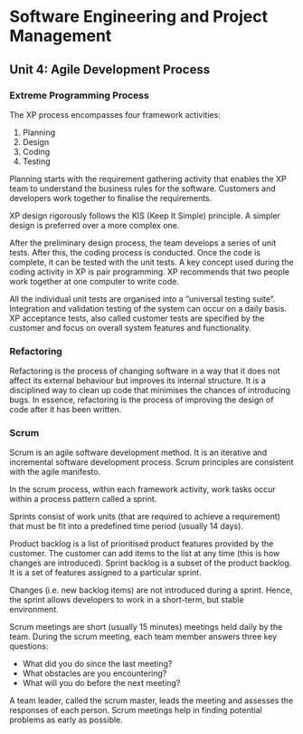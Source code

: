 # Software Engineering and Project Management

## Unit 4: Agile Development Process

### Extreme Programming Process

The XP process encompasses four framework activities:

1. Planning
2. Design
3. Coding
4. Testing

Planning starts with the requirement gathering activity that enables the XP team to understand the business rules for the software. Customers and developers work together to finalise the requirements.

XP design rigorously follows the KIS (Keep It Simple) principle. A simpler design is preferred over a more complex one.

After the preliminary design process, the team develops a series of unit tests. After this, the coding process is conducted. Once the code is complete, it can be tested with the unit tests. A key concept used during the coding activity in XP is pair programming. XP recommends that two people work together at one computer to write code.

All the individual unit tests are organised into a “universal testing suite”. Integration and validation testing of the system can occur on a daily basis. XP acceptance tests, also called customer tests are specified by the customer and focus on overall system features and functionality.

### Refactoring

Refactoring is the process of changing software in a way that it does not affect its external behaviour but improves its internal structure. It is a disciplined way to clean up code that minimises the chances of introducing bugs. In essence, refactoring is the process of improving the design of code after it has been written.

### Scrum

Scrum is an agile software development method. It is an iterative and incremental software development process. Scrum principles are consistent with the agile manifesto.



In the scrum process, within each framework activity, work tasks occur within a process pattern called a sprint.



Sprints consist of work units (that are required to achieve a requirement) that must be fit into a predefined time period (usually 14 days).



Product backlog is a list of prioritised product features provided by the customer. The customer can add items to the list at any time (this is how changes are introduced). Sprint backlog is a subset of the product backlog. It is a set of features assigned to a particular sprint.



Changes (i.e. new backlog items) are not introduced during a sprint. Hence, the sprint allows developers to work in a short-term, but stable environment.



Scrum meetings are short (usually 15 minutes) meetings held daily by the team. During the scrum meeting, each team member answers three key questions:

- What did you do since the last meeting?
- What obstacles are you encountering?
- What will you do before the next meeting?

A team leader, called the scrum master, leads the meeting and assesses the responses of each person. Scrum meetings help in finding potential problems as early as possible.